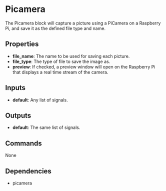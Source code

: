 Picamera
========
The Picamera block will capture a picture using a PiCamera on a Raspberry Pi, and save it as the defined file type and name.

Properties
----------
- **file_name**: The name to be used for saving each picture.
- **file_type**: The type of file to save the image as.
- **preview**: If checked, a preview window will open on the Raspberry Pi that displays a real time stream of the camera.

Inputs
------
- **default**: Any list of signals.

Outputs
-------
- **default**: The same list of signals.

Commands
--------
None

Dependencies
------------
- picamera
